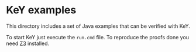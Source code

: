 # KeY examples

This directory includes a set of Java examples that can be verified with KeY.

To start KeY just execute the `run.cmd` file. To reproduce the proofs done you need [Z3](https://github.com/Z3Prover/z3) installed.
